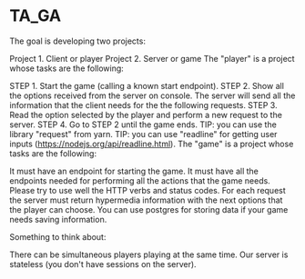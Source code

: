 # TA_GA
The goal is developing two projects:

Project 1. Client or player
Project 2. Server or game
The "player" is a project whose tasks are the following:

STEP 1. Start the game (calling a known start endpoint).
STEP 2. Show all the options received from the server on console. The server will send all the information that the client needs for the the following requests.
STEP 3. Read the option selected by the player and perform a new request to the server.
STEP 4. Go to STEP 2 until the game ends.
TIP: you can use the library "request" from yarn.
TIP: you can use "readline" for getting user inputs (https://nodejs.org/api/readline.html).
The "game" is a project whose tasks are the following:

It must have an endpoint for starting the game.
It must have all the endpoints needed for performing all the actions that the game needs. Please try to use well the HTTP verbs and status codes. For each request the server must return hypermedia information with the next options that the player can choose.
You can use postgres for storing data if your game needs saving information. 

Something to think about:

There can be simultaneous players playing at the same time.
Our server is stateless (you don't have sessions on the server).
